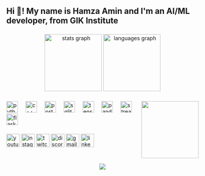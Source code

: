<h2 align="left">Hi 👋! My name is Hamza Amin and I'm an AI/ML developer, from GIK Institute</h2>

###

<div align="center">

<img src="https://github-readme-stats.vercel.app/api?username=hamzaamin&hide_title=false&hide_rank=false&show_icons=true&include_all_commits=true&count_private=true&disable_animations=false&theme=dracula&locale=en&hide_border=false" height="150" alt="stats graph" />

<img src="https://github-readme-stats.vercel.app/api/top-langs?username=hamzaamin&locale=en&hide_title=false&layout=compact&card_width=320&langs_count=5&theme=dracula&hide_border=false" height="150" alt="languages graph" />

</div>

###

<img align="right" height="150" src="https://i.imgflip.com/65efzo.gif" />

###

<div align="left">

<img src="https://cdn.jsdelivr.net/gh/devicons/devicon/icons/python/python-original.svg" height="30" alt="python logo" />

<img width="12" />

<img src="https://cdn.jsdelivr.net/gh/devicons/devicon/icons/cplusplus/cplusplus-original.svg" height="30" alt="c++ logo" />

<img width="12" />

<img src="https://cdn.jsdelivr.net/gh/devicons/devicon/icons/postgresql/postgresql-original.svg" height="30" alt="postgresql logo" />

<img width="12" />

<img src="https://cdn.jsdelivr.net/gh/devicons/devicon/icons/sqlite/sqlite-original.svg" height="30" alt="sqlite logo" />

<img width="12" />

<img src="https://cdn.jsdelivr.net/gh/devicons/devicon/icons/tensorflow/tensorflow-original.svg" height="30" alt="tensorflow logo" />

<img width="12" />

<img src="https://cdn.jsdelivr.net/gh/devicons/devicon/icons/pandas/pandas-original.svg" height="30" alt="pandas logo" />

<img width="12" />

<img src="https://cdn.jsdelivr.net/gh/devicons/devicon/icons/streamlit/streamlit-original.svg" height="30" alt="streamlit logo" />

<img width="12" />

<img src="https://cdn.jsdelivr.net/gh/devicons/devicon/icons/flask/flask-original.svg" height="30" alt="flask logo" />

</div>

###

<div align="left">

<img src="https://img.shields.io/static/v1?message=Youtube&logo=youtube&label=&color=FF0000&logoColor=white&labelColor=&style=for-the-badge" height="35" alt="youtube logo" />

<img src="https://img.shields.io/static/v1?message=Instagram&logo=instagram&label=&color=E4405F&logoColor=white&labelColor=&style=for-the-badge" height="35" alt="instagram logo" />

<img src="https://img.shields.io/static/v1?message=Twitch&logo=twitch&label=&color=9146FF&logoColor=white&labelColor=&style=for-the-badge" height="35" alt="twitch logo" />

<img src="https://img.shields.io/static/v1?message=Discord&logo=discord&label=&color=7289DA&logoColor=white&labelColor=&style=for-the-badge" height="35" alt="discord logo" />

<img src="https://img.shields.io/static/v1?message=Gmail&logo=gmail&label=&color=D14836&logoColor=white&labelColor=&style=for-the-badge" height="35" alt="gmail logo" />

<img src="https://img.shields.io/static/v1?message=LinkedIn&logo=linkedin&label=&color=0077B5&logoColor=white&labelColor=&style=for-the-badge" height="35" alt="linkedin logo" />

</div>

###

<br clear="both">

<!-- Display stats from the github-stats repository -->
<div align="center">
  <img src="https://github.com/hamzaamin/github-stats/blob/master/README.md" />
</div>

###
